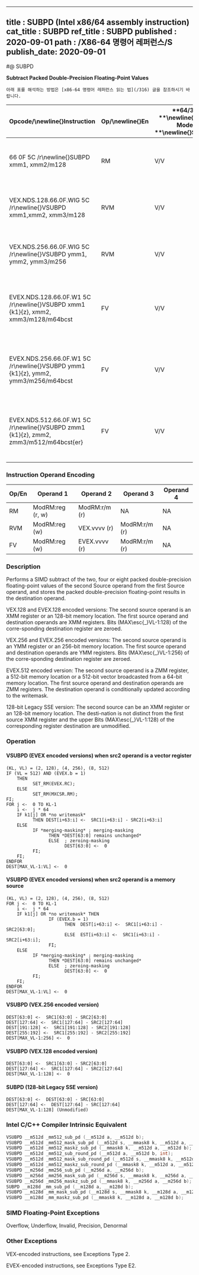 ----------------------------
title : SUBPD (Intel x86/64 assembly instruction)
cat_title : SUBPD
ref_title : SUBPD
published : 2020-09-01
path : /X86-64 명령어 레퍼런스/S
publish_date: 2020-09-01
----------------------------


#@ SUBPD

**Subtract Packed Double-Precision Floating-Point Values**

```lec-info
아래 표를 해석하는 방법은 [x86-64 명령어 레퍼런스 읽는 법](/316) 글을 참조하시기 바랍니다.
```

|**Opcode/**\newline{}**Instruction**|**Op/**\newline{}**En**|**64/32 **\newline{}**bit Mode **\newline{}**Support**|**CPUID **\newline{}**Feature **\newline{}**Flag**|**Description**|
|------------------------------------|-----------------------|------------------------------------------------------|--------------------------------------------------|---------------|
|66 0F 5C /r\newline{}SUBPD xmm1, xmm2/m128|RM|V/V|SSE2|Subtract packed double-precision floating-point values in xmm2/mem from xmm1 and store result in xmm1.|
|VEX.NDS.128.66.0F.WIG 5C /r\newline{}VSUBPD xmm1,xmm2, xmm3/m128|RVM|V/V|AVX|Subtract packed double-precision floating-point values in xmm3/mem from xmm2 and store result in xmm1.|
|VEX.NDS.256.66.0F.WIG 5C /r\newline{}VSUBPD ymm1, ymm2, ymm3/m256|RVM|V/V|AVX|Subtract packed double-precision floating-point values in ymm3/mem from ymm2 and store result in ymm1.|
|EVEX.NDS.128.66.0F.W1 5C /r\newline{}VSUBPD xmm1 {k1}{z}, xmm2, xmm3/m128/m64bcst |FV|V/V|AVX512VL\newline{}AVX512F|Subtract packed double-precision floating-point values from xmm3/m128/m64bcst to xmm2 and store result in xmm1 with writemask k1.|
|EVEX.NDS.256.66.0F.W1 5C /r\newline{}VSUBPD ymm1 {k1}{z}, ymm2, ymm3/m256/m64bcst|FV|V/V|AVX512VL\newline{}AVX512F|Subtract packed double-precision floating-point values from ymm3/m256/m64bcst to ymm2 and store result in ymm1 with writemask k1.|
|EVEX.NDS.512.66.0F.W1 5C /r\newline{}VSUBPD zmm1 {k1}{z}, zmm2, zmm3/m512/m64bcst{er}|FV|V/V|AVX512F|Subtract packed double-precision floating-point values from zmm3/m512/m64bcst to zmm2 and store result in zmm1 with writemask k1.|
### Instruction Operand Encoding


|Op/En|Operand 1|Operand 2|Operand 3|Operand 4|
|-----|---------|---------|---------|---------|
|RM|ModRM:reg (r, w)|ModRM:r/m (r)|NA|NA|
|RVM|ModRM:reg (w)|VEX.vvvv (r)|ModRM:r/m (r)|NA|
|FV|ModRM:reg (w)|EVEX.vvvv (r)|ModRM:r/m (r)|NA|
### Description


Performs a SIMD subtract of the two, four or eight packed double-precision floating-point values of the second Source operand from the first Source operand, and stores the packed double-precision floating-point results in the destination operand.

VEX.128 and EVEX.128 encoded versions: The second source operand is an XMM register or an 128-bit memory location. The first source operand and destination operands are XMM registers. Bits (MAX\esc{_}VL-1:128) of the corre-sponding destination register are zeroed.

VEX.256 and EVEX.256 encoded versions: The second source operand is an YMM register or an 256-bit memory location. The first source operand and destination operands are YMM registers. Bits (MAX\esc{_}VL-1:256) of the corre-sponding destination register are zeroed.

EVEX.512 encoded version: The second source operand is a ZMM register, a 512-bit memory location or a 512-bit vector broadcasted from a 64-bit memory location. The first source operand and destination operands are ZMM registers. The destination operand is conditionally updated according to the writemask.

128-bit Legacy SSE version: The second source can be an XMM register or an 128-bit memory location. The desti-nation is not distinct from the first source XMM register and the upper Bits (MAX\esc{_}VL-1:128) of the corresponding register destination are unmodified.


### Operation
#### VSUBPD (EVEX encoded versions) when src2 operand is a vector register
```info-verb
(KL, VL) = (2, 128), (4, 256), (8, 512)
IF (VL = 512) AND (EVEX.b = 1) 
    THEN
          SET_RM(EVEX.RC);
    ELSE 
          SET_RM(MXCSR.RM);
FI;
FOR j <-  0 TO KL-1
    i <-  j * 64
    IF k1[j] OR *no writemask*
          THEN DEST[i+63:i] <-  SRC1[i+63:i] - SRC2[i+63:i]
    ELSE 
          IF *merging-masking* ; merging-masking
                THEN *DEST[63:0] remains unchanged*
                ELSE  ; zeroing-masking
                      DEST[63:0] <-  0
          FI;
    FI;
ENDFOR
DEST[MAX_VL-1:VL] <-  0
```
#### VSUBPD (EVEX encoded versions) when src2 operand is a memory source
```info-verb
(KL, VL) = (2, 128), (4, 256), (8, 512)
FOR j <-  0 TO KL-1
    i <-  j * 64
    IF k1[j] OR *no writemask* THEN
                IF (EVEX.b = 1)
                      THEN  DEST[i+63:i] <-  SRC1[i+63:i] - SRC2[63:0];
                      ELSE  EST[i+63:i] <-  SRC1[i+63:i] - SRC2[i+63:i];
                FI;
    ELSE 
          IF *merging-masking* ; merging-masking
                THEN *DEST[63:0] remains unchanged*
                ELSE  ; zeroing-masking
                      DEST[63:0] <-  0
          FI;
    FI;
ENDFOR
DEST[MAX_VL-1:VL] <-  0
```
#### VSUBPD (VEX.256 encoded version)
```info-verb
DEST[63:0] <-  SRC1[63:0] - SRC2[63:0]
DEST[127:64] <-  SRC1[127:64] - SRC2[127:64]
DEST[191:128] <-  SRC1[191:128] - SRC2[191:128]
DEST[255:192] <-  SRC1[255:192] - SRC2[255:192]
DEST[MAX_VL-1:256] <-  0
```
#### VSUBPD (VEX.128 encoded version)
```info-verb
DEST[63:0] <-  SRC1[63:0] - SRC2[63:0]
DEST[127:64] <-  SRC1[127:64] - SRC2[127:64]
DEST[MAX_VL-1:128] <-  0
```
#### SUBPD (128-bit Legacy SSE version)
```info-verb
DEST[63:0] <-  DEST[63:0] - SRC[63:0]
DEST[127:64] <-  DEST[127:64] - SRC[127:64]
DEST[MAX_VL-1:128] (Unmodified)
```

### Intel C/C++ Compiler Intrinsic Equivalent

```cpp
VSUBPD __m512d _mm512_sub_pd (__m512d a, __m512d b);
VSUBPD __m512d _mm512_mask_sub_pd (__m512d s, __mmask8 k, __m512d a, __m512d b);
VSUBPD __m512d _mm512_maskz_sub_pd (__mmask8 k, __m512d a, __m512d b);
VSUBPD __m512d _mm512_sub_round_pd (__m512d a, __m512d b, int);
VSUBPD __m512d _mm512_mask_sub_round_pd (__m512d s, __mmask8 k, __m512d a, __m512d b, int);
VSUBPD __m512d _mm512_maskz_sub_round_pd (__mmask8 k, __m512d a, __m512d b, int);
VSUBPD __m256d _mm256_sub_pd (__m256d a, __m256d b);
VSUBPD __m256d _mm256_mask_sub_pd (__m256d s, __mmask8 k, __m256d a, __m256d b);
VSUBPD __m256d _mm256_maskz_sub_pd (__mmask8 k, __m256d a, __m256d b);
SUBPD __m128d _mm_sub_pd (__m128d a, __m128d b);
VSUBPD __m128d _mm_mask_sub_pd (__m128d s, __mmask8 k, __m128d a, __m128d b);
VSUBPD __m128d _mm_maskz_sub_pd (__mmask8 k, __m128d a, __m128d b);
```
### SIMD Floating-Point Exceptions


Overflow, Underflow, Invalid, Precision, Denormal

### Other Exceptions


VEX-encoded instructions, see Exceptions Type 2.

EVEX-encoded instructions, see Exceptions Type E2.

